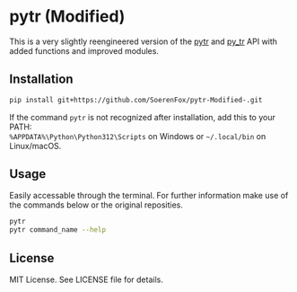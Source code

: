 # pytr (Modified)
This is a very slightly reengineered version of the [pytr](https://github.com/pytr-org/pytr) and [py_tr](https://github.com/nborrmann/pytr) API with added functions and improved modules.

## Installation

```bash
pip install git+https://github.com/SoerenFox/pytr-Modified-.git
```

If the command `pytr` is not recognized after installation, add this to your PATH:  
`%APPDATA%\Python\Python312\Scripts` on Windows or `~/.local/bin` on Linux/macOS.

## Usage

Easily accessable through the terminal. For further information make use of the commands below or the original reposities.

```bash
pytr 
pytr command_name --help
```

## License

MIT License. See LICENSE file for details.
